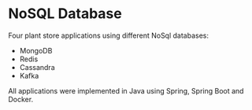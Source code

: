 # NoSQL Database
Four plant store applications using different NoSql databases:
 - MongoDB
 - Redis
 - Cassandra
 - Kafka
 
 All applications were implemented in Java using Spring, Spring Boot and Docker.


